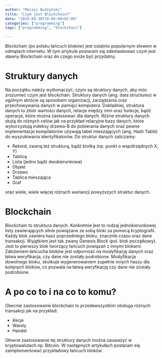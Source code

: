 ```yaml
---
author: "Maciej Budzyński"
title: "Czym jest Blockchain?"
date: "2019-09-30T18:00:00+02:00"
categories: ["programming"]
tags: ["programming", "blockchain"]

---
```


Blockchain (po polsku łańcuch bloków) jest ostatnio popularnym słowem w odmętach internetu. 
W tym artykule postaram się zdemaskować czym jest sławny Blockchain oraz do czego może
być przydatny.

<!--more-->

# Struktury danych

Na początku należy wytłumaczyć, czym są struktury danych, aby móc zrozumieć czym jest 
blockchain. Struktury danych (ang. data structures) w ogólnym skrócie są sposobem organizacji, 
zarządzania oraz przechowywania danych w pamięci komputera. Dokładniej, struktura danych to 
zbiór wartości danych, relacje między nimi oraz funkcje, bądź operacje, które można zastosować 
dla danych. Różne struktury danych służą do różnych celów jak na przykład relacyjne bazy danych, 
które wykorzystują indeksy drzewa-B do pobierania danych oraz pewne implementacje 
kompilatorów używają tabel mieszających (ang. Hash Table) do wyszukiwania identyfikatorów. 
Do struktur danych zaliczamy:

* Rekord, zwaną też strukturą, bądź krotką (np. punkt o współrzędnych X, Y)
* Tablicę
* Lista (jedno bądź dwukierunkowa)
* Objekt
* Drzewo
* Tablica mieszająca
* Graf

oraz wiele, wiele więcej różnych wariancji powyższych struktur danych.

# Blockchain

Blockchain to struktura danych. Konkretnie jest to rodzaj jednokierunkowej listy zawierających 
silnie powiązane ze sobą bloki za pomocą kryptografii. Każdy blok zawiera hasz poprzedniego 
bloku, znacznik czasu oraz dane transakcji. Wyjątkiem jest tak zwany Genesis Block (pol. blok 
początkowy). Jest to pierwszy blok tworzący łańcuch powiązań z innymi blokami. Założeniem 
łańcucha bloków jest odporność na modyfikację danych oraz łatwa weryfikacja, czy dane nie 
zostały podrobione. Modyfikacja dowolnego bloku, skutkuje wygenerowaniem zupełnie innych 
haszy dla kolejnych bloków, co pozwala na łatwą weryfikację czy dane nie zostały podrobione.

# A po co to i na co to komu?

Obecnie zastosowanie blockchain to przedewszystkim obsługa różnych transakcji jak na przykład:

* Akcje
* Waluty
* Handel

Główne zastosowanie tej struktury danych można zauważyć w kryptowalutach np. Bitcoin.
W następnych artykułach postaram się zaimplementować przykładowy łańcuch bloków.